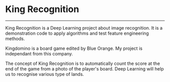 # King Recognition
***
King Recognition is a Deep Learning project about image recognition.
It is a demonstration code to apply algorithms and test feature engineering methods.

Kingdomino is a board game edited by Blue Orange. My project is independant from this company.

The concept of King Recognition is to automatically count the score at the end of the game from a photo of the player's 
board. Deep Learning will help us to recognise various type of lands.